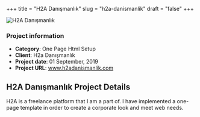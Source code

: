+++
title = "H2A Danışmanlık"
slug = "h2a-danismanlik"
draft = "false"
+++

<img src="/images/portfolio/h2a.jpg" class="img-responsive" alt="H2A Danışmanlık">

<div class="card-header bg-secondary p-2">
        <h3 class="card-title p-2">Project information</h3>
        <ul>
          <li><strong>Category</strong>: One Page Html Setup</li>
          <li><strong>Client</strong>: H2a Danışmanlık</li>
          <li><strong>Project date</strong>: 01 September, 2019</li>
          <li><strong>Project URL</strong>: <a href="http://www.h2adanismanlik.com/">www.h2adanismanlik.com</a></li>
        </ul>
</div>


<div class="card-body">
     <h2 class="card-title py-2">H2A Danışmanlık Project Details</h2>
          <p>
          H2A is a freelance platform that I am a part of. I have implemented a one-page template in order to create a corporate look and meet web needs.  </p>

</div>
